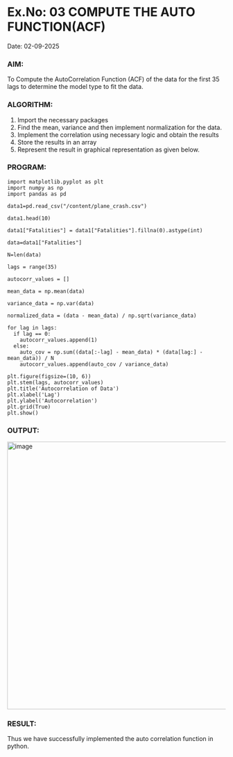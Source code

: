 # Ex.No: 03   COMPUTE THE AUTO FUNCTION(ACF)
Date: 02-09-2025

### AIM:
To Compute the AutoCorrelation Function (ACF) of the data for the first 35 lags to determine the model
type to fit the data.
### ALGORITHM:
1. Import the necessary packages
2. Find the mean, variance and then implement normalization for the data.
3. Implement the correlation using necessary logic and obtain the results
4. Store the results in an array
5. Represent the result in graphical representation as given below.
### PROGRAM:
```
import matplotlib.pyplot as plt
import numpy as np
import pandas as pd
```
```
data1=pd.read_csv("/content/plane_crash.csv")
```
```
data1.head(10)
```
```
data1["Fatalities"] = data1["Fatalities"].fillna(0).astype(int)
```
```
data=data1["Fatalities"]
```
```
N=len(data)
```
```
lags = range(35)
```
```
autocorr_values = []
```
```
mean_data = np.mean(data)
```
```
variance_data = np.var(data)
```
```
normalized_data = (data - mean_data) / np.sqrt(variance_data)
```
```
for lag in lags:
  if lag == 0:
    autocorr_values.append(1)
  else:
    auto_cov = np.sum((data[:-lag] - mean_data) * (data[lag:] - mean_data)) / N
    autocorr_values.append(auto_cov / variance_data)
```
```
plt.figure(figsize=(10, 6))
plt.stem(lags, autocorr_values)
plt.title('Autocorrelation of Data')
plt.xlabel('Lag')
plt.ylabel('Autocorrelation')
plt.grid(True)
plt.show()
```


### OUTPUT:
<img width="991" height="616" alt="image" src="https://github.com/user-attachments/assets/d3a7438f-74cb-43c5-a99e-57232cc0b7d8" />

### RESULT:
Thus we have successfully implemented the auto correlation function in python.

